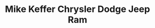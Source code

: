 ---
title: "Mike Keffer Chrysler Dodge Jeep Ram"
url: /rocky-mount/mike-keffer-chrysler-dodge-jeep-ram/
shop: car
---